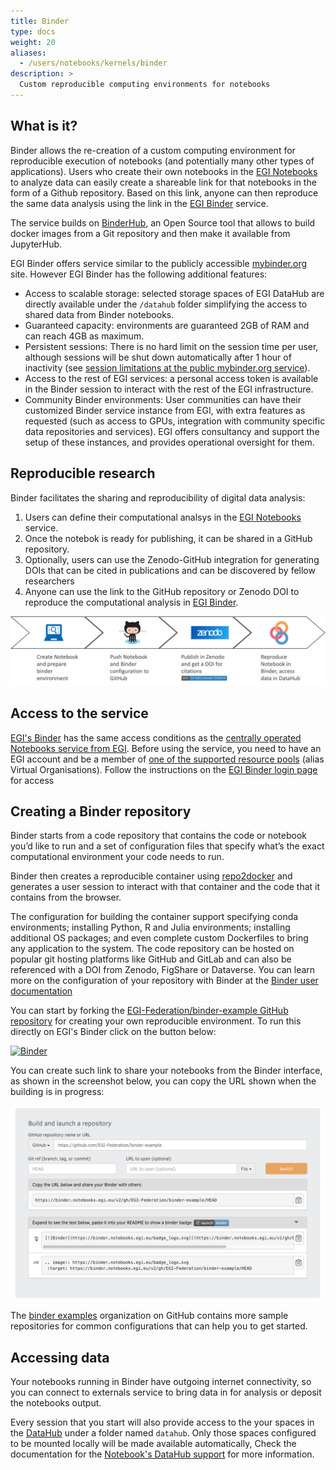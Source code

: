 ```yaml
---
title: Binder
type: docs
weight: 20
aliases:
  - /users/notebooks/kernels/binder
description: >
  Custom reproducible computing environments for notebooks
---
```


## What is it?

Binder allows the re-creation of a custom computing environment for reproducible
execution of notebooks (and potentially many other types of applications). Users
who create their own notebooks in the [EGI Notebooks](https://notebooks.egi.eu)
to analyze data can easily create a shareable link for that notebooks in the
form of a Github repository. Based on this link, anyone can then reproduce the
same data analysis using the link in the
[EGI Binder](https://binder.notebooks.egi.eu) service.

The service builds on [BinderHub](https://github.com/jupyterhub/binderhub), an
Open Source tool that allows to build docker images from a Git repository and
then make it available from JupyterHub.

EGI Binder offers service similar to the publicly accessible
[mybinder.org](https://mybinder.org) site. However EGI Binder has the following
additional features:

- Access to scalable storage: selected storage spaces of EGI DataHub are
  directly available under the `/datahub` folder simplifying the access to
  shared data from Binder notebooks.
- Guaranteed capacity: environments are guaranteed 2GB of RAM and can reach 4GB
  as maximum.
- Persistent sessions: There is no hard limit on the session time per user,
  although sessions will be shut down automatically after 1 hour of inactivity
  (see
  [session limitations at the public mybinder.org service](https://mybinder.readthedocs.io/en/latest/about/about.html#using-the-mybinder-org-service)).
- Access to the rest of EGI services: a personal access token is available in
  the Binder session to interact with the rest of the EGI infrastructure.
- Community Binder environments: User communities can have their customized
  Binder service instance from EGI, with extra features as requested (such as
  access to GPUs, integration with community specific data repositories and
  services). EGI offers consultancy and support the setup of these instances,
  and provides operational oversight for them.

## Reproducible research

Binder facilitates the sharing and reproducibility of digital data analysis:

1. Users can define their computational analsys in the
   [EGI Notebooks](https://notebooks.egi.eu) service.
1. Once the notebok is ready for publishing, it can be shared in a GitHub
   repository.
1. Optionally, users can use the Zenodo-GitHub integration for generating DOIs
   that can be cited in publications and can be discovered by fellow researchers
1. Anyone can use the link to the GitHub repository or Zenodo DOI to reproduce
   the computational analysis in [EGI Binder](https://binder.notebooks.egi.eu).

![Reproducible research flow](reproduce-flow-binder.png)

## Access to the service

[EGI's Binder](https://binder.notebooks.egi.eu/) has the same access conditions
as the [centrally operated Notebooks service from EGI](../../#service-modes).
Before using the service, you need to have an EGI account and be a member of
[one of the supported resource pools](../../#notebooks-for-researchers) (alias
Virtual Organisations). Follow the instructions on the [EGI Binder login
page](https://binder.notebooks.egi.eu) for access

## Creating a Binder repository

Binder starts from a code repository that contains the code or notebook you’d
like to run and a set of configuration files that specify what’s the exact
computational environment your code needs to run.

Binder then creates a reproducible container using
[repo2docker](https://github.com/jupyterhub/repo2docker) and generates a user
session to interact with that container and the code that it contains from the
browser.

The configuration for building the container support specifying conda
environments; installing Python, R and Julia environments; installing additional
OS packages; and even complete custom Dockerfiles to bring any application to
the system. The code repository can be hosted on popular git hosting platforms
like GitHub and GitLab and can also be referenced with a DOI from Zenodo,
FigShare or Dataverse. You can learn more on the configuration of your
repository with Binder at the
[Binder user documentation](https://mybinder.readthedocs.io/en/latest/)

You can start by forking the
[EGI-Federation/binder-example GitHub repository](https://github.com/EGI-Federation/binder-example)
for creating your own reproducible environment. To run this directly on EGI's
Binder click on the button below:

[![Binder](https://binder.notebooks.egi.eu/badge_logo.svg)](https://binder.notebooks.egi.eu/v2/gh/EGI-Federation/binder-example/HEAD)

You can create such link to share your notebooks from the Binder interface, as
shown in the screenshot below, you can copy the URL shown when the building is
in progress:

![Binder link](binder-link.png)

The [binder examples](https://github.com/binder-examples) organization on GitHub
contains more sample repositories for common configurations that can help you to
get started.

## Accessing data

Your notebooks running in Binder have outgoing internet connectivity, so you can
connect to externals service to bring data in for analysis or deposit the
notebooks output.

Every session that you start will also provide access to the your spaces in the
[DataHub](../.././data/management/datahub/) under a folder named `datahub`. Only
those spaces configured to be mounted locally will be made available
automatically, Check the documentation for the
[Notebook's DataHub support](../../notebooks/data#egi-datahub) for more
information.
